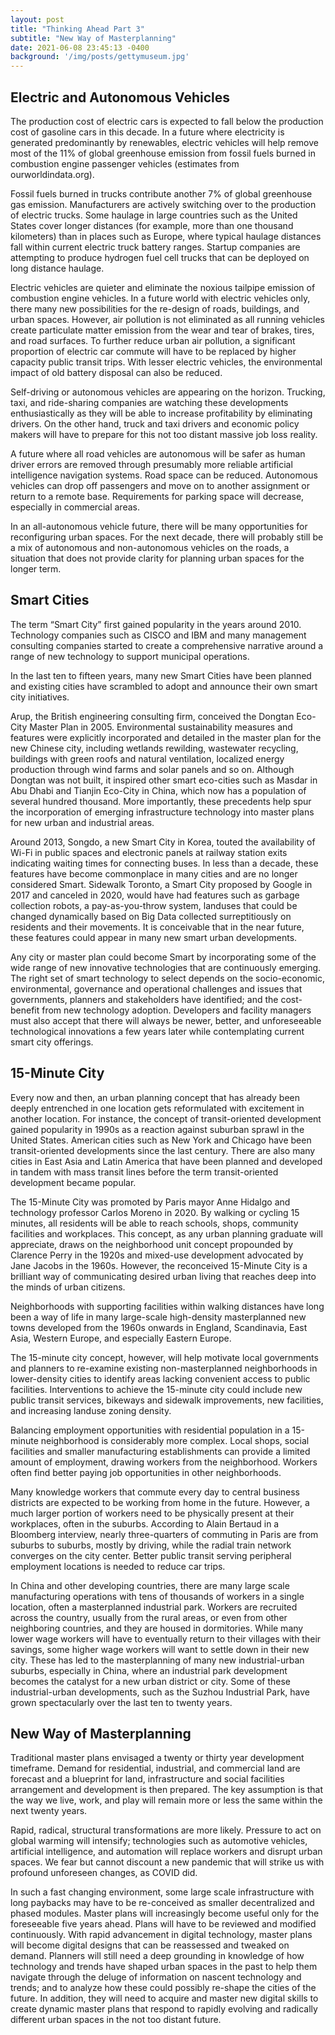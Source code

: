 ```yaml
---
layout: post
title: "Thinking Ahead Part 3"
subtitle: "New Way of Masterplanning"
date: 2021-06-08 23:45:13 -0400
background: '/img/posts/gettymuseum.jpg'
---
```


## Electric and Autonomous Vehicles

The production cost of electric cars is expected to fall below the production cost of gasoline cars in this decade.  In a future where electricity is generated predominantly by renewables, electric vehicles will help remove most of the 11% of global greenhouse emission from fossil fuels burned in combustion engine passenger vehicles (estimates from ourworldindata.org).   

Fossil fuels burned in trucks contribute another 7% of global greenhouse gas emission.  Manufacturers are actively switching over to the production of electric trucks.  Some haulage in large countries such as the United States cover longer distances (for example, more than one thousand kilometers) than in places such as Europe, where typical haulage distances fall within current electric truck battery ranges.  Startup companies are attempting to produce hydrogen fuel cell trucks that can be deployed on long distance haulage.

Electric vehicles are quieter and eliminate the noxious tailpipe emission of combustion engine vehicles.  In a future world with electric vehicles only, there many new possibilities for the re-design of roads, buildings, and urban spaces.  However, air pollution is not eliminated as all running vehicles create particulate matter emission from the wear and tear of brakes, tires, and road surfaces.  To further reduce urban air pollution, a significant proportion of electric car commute will have to be replaced by higher capacity public transit trips.  With lesser electric vehicles, the environmental impact of old battery disposal can also be reduced. 

Self-driving or autonomous vehicles are appearing on the horizon.  Trucking, taxi, and ride-sharing companies are watching these developments enthusiastically as they will be able to increase profitability by eliminating drivers.  On the other hand, truck and taxi drivers and economic policy makers will have to prepare for this not too distant massive job loss reality. 

A future where all road vehicles are autonomous will be safer as human driver errors are removed through presumably more reliable artificial intelligence navigation systems.  Road space can be reduced.  Autonomous vehicles can drop off passengers and move on to another assignment or return to a remote base.  Requirements for parking space will decrease, especially in commercial areas. 

In an all-autonomous vehicle future, there will be many opportunities for reconfiguring urban spaces.  For the next decade, there will probably still be a mix of autonomous and non-autonomous vehicles on the roads, a situation that does not provide clarity for planning urban spaces for the longer term.

## Smart Cities

The term “Smart City” first gained popularity in the years around 2010.  Technology companies such as CISCO and IBM and many management consulting companies started to create a comprehensive narrative around a range of new technology to support municipal operations.  

In the last ten to fifteen years, many new Smart Cities have been planned and existing cities have scrambled to adopt and announce their own smart city initiatives.  

Arup, the British engineering consulting firm, conceived the Dongtan Eco-City Master Plan in 2005.  Environmental sustainability measures and features were explicitly incorporated and detailed in the master plan for the new Chinese city, including wetlands rewilding, wastewater recycling, buildings with green roofs and natural ventilation, localized energy production through wind farms and solar panels and so on.  Although Dongtan was not built, it inspired other smart eco-cities such as Masdar in Abu Dhabi and Tianjin Eco-City in China, which now has a population of several hundred thousand.  More importantly, these precedents help spur the incorporation of emerging infrastructure technology into master plans for new urban and industrial areas.

Around 2013, Songdo, a new Smart City in Korea, touted the availability of Wi-Fi in public spaces and electronic panels at railway station exits indicating waiting times for connecting buses.  In less than a decade, these features have become commonplace in many cities and are no longer considered Smart.  Sidewalk Toronto, a Smart City proposed by Google in 2017 and canceled in 2020, would have had features such as garbage collection robots, a pay-as-you-throw system, landuses that could be changed dynamically based on Big Data collected surreptitiously on residents and their movements.  It is conceivable that in the near future, these features could appear in many new smart urban developments.

Any city or master plan could become Smart by incorporating some of the wide range of new innovative technologies that are continuously emerging.  The right set of smart technology to select depends on the socio-economic, environmental, governance and operational challenges and issues that governments, planners and stakeholders have identified; and the cost-benefit from new technology adoption.  Developers and facility managers must also accept that there will always be newer, better, and unforeseeable technological innovations a few years later while contemplating current smart city offerings.

## 15-Minute City

Every now and then, an urban planning concept that has already been deeply entrenched in one location gets reformulated with excitement in another location. For instance, the concept of transit-oriented development gained popularity in 1990s as a reaction against suburban sprawl in the United States.  American cities such as New York and Chicago have been transit-oriented developments since the last century.  There are also many cities in East Asia and Latin America that have been planned and developed in tandem with mass transit lines before the term transit-oriented development became popular.

The 15-Minute City was promoted by Paris mayor Anne Hidalgo and technology professor Carlos Moreno in 2020.  By walking or cycling 15 minutes, all residents will be able to reach schools, shops, community facilities and workplaces.  This concept, as any urban planning graduate will appreciate, draws on the neighborhood unit concept propounded by Clarence Perry in the 1920s and mixed-use development advocated by Jane Jacobs in the 1960s.  However, the reconceived 15-Minute City is a brilliant way of communicating desired urban living that reaches deep into the minds of urban citizens. 

Neighborhoods with supporting facilities within walking distances have long been a way of life in many large-scale high-density masterplanned new towns developed from the 1960s onwards in England, Scandinavia, East Asia, Western Europe, and especially Eastern Europe.

The 15-minute city concept, however, will help motivate local governments and planners to re-examine existing non-masterplanned neighborhoods in lower-density cities to identify areas lacking convenient access to public facilities.  Interventions to achieve the 15-minute city could include new public transit services, bikeways and sidewalk improvements, new facilities, and increasing landuse zoning density. 

Balancing employment opportunities with residential population in a 15-minute neighborhood is considerably more complex.  Local shops, social facilities and smaller manufacturing establishments can provide a limited amount of employment, drawing workers from the neighborhood.  Workers often find better paying job opportunities in other neighborhoods.  

Many knowledge workers that commute every day to central business districts are expected to be working from home in the future.  However, a much larger portion of workers need to be physically present at their workplaces, often in the suburbs. According to Alain Bertaud in a Bloomberg interview, nearly three-quarters of commuting in Paris are from suburbs to suburbs, mostly by driving, while the radial train network converges on the city center.  Better public transit serving peripheral employment locations is needed to reduce car trips.

In China and other developing countries, there are many large scale manufacturing operations with tens of thousands of workers in a single location, often a masterplanned industrial park.  Workers are recruited across the country, usually from the rural areas, or even from other neighboring countries, and they are housed in dormitories.  While many lower wage workers will have to eventually return to their villages with their savings, some higher wage workers will want to settle down in their new city.  These has led to the masterplanning of many new industrial-urban suburbs, especially in China, where an industrial park development becomes the catalyst for a new urban district or city.  Some of these industrial-urban developments, such as the Suzhou Industrial Park, have grown spectacularly over the last ten to twenty years.

## New Way of Masterplanning

Traditional master plans envisaged a twenty or thirty year development timeframe.  Demand for residential, industrial, and commercial land are forecast and a blueprint for land, infrastructure and social facilities arrangement and development is then prepared.  The key assumption is that the way we live, work, and play will remain more or less the same within the next twenty years.

Rapid, radical, structural transformations are more likely.  Pressure to act on global warming will intensify; technologies such as automotive vehicles, artificial intelligence, and automation will replace workers and disrupt urban spaces.  We fear but cannot discount a new pandemic that will strike us with profound unforeseen changes, as COVID did.  

In such a fast changing environment, some large scale infrastructure with long paybacks may have to be re-conceived as smaller decentralized and phased modules.  Master plans will increasingly become useful only for the foreseeable five years ahead.  Plans will have to be reviewed and modified continuously.   With rapid advancement in digital technology, master plans will become digital designs that can be reassessed and tweaked on demand.
Planners will still need a deep grounding in knowledge of how technology and trends have shaped urban spaces in the past to help them navigate through the deluge of information on nascent technology and trends; and to analyze how these could possibly re-shape the cities of the future.  In addition, they will need to acquire and master new digital skills to create dynamic master plans that respond to rapidly evolving and radically different urban spaces in the not too distant future.
